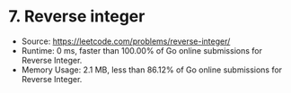 # 7. Reverse integer

- Source: https://leetcode.com/problems/reverse-integer/
- Runtime: 0 ms, faster than 100.00% of Go online submissions for Reverse Integer.
- Memory Usage: 2.1 MB, less than 86.12% of Go online submissions for Reverse Integer.